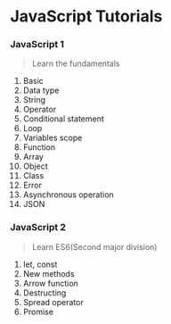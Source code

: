 # JavaScript Tutorials 


### JavaScript 1
> Learn the fundamentals

1. Basic
2. Data type 
3. String
4. Operator
5. Conditional statement
6. Loop 
7. Variables scope
8. Function
9. Array
10. Object
11. Class
12. Error
13. Asynchronous operation
14. JSON


### JavaScript 2 
> Learn ES6(Second major division)

1. let, const
2. New methods
3. Arrow function 
4. Destructing 
5. Spread operator 
6. Promise